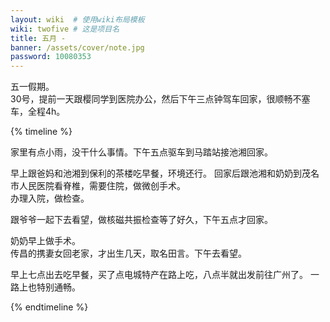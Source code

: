 ```yaml
---
layout: wiki  # 使用wiki布局模板
wiki: twofive # 这是项目名
title: 五月 - 
banner: /assets/cover/note.jpg
password: 10080353
---
```


五一假期。  
30号，提前一天跟樱同学到医院办公，然后下午三点钟驾车回家，很顺畅不塞车，全程4h。

{% timeline %}

<!-- node 2025.05.01 -->
家里有点小雨，没干什么事情。下午五点驱车到马踏站接池湘回家。

<!-- node 2025.05.02 -->
早上跟爸妈和池湘到保利的茶楼吃早餐，环境还行。
回家后跟池湘和奶奶到茂名市人民医院看脊椎，需要住院，做微创手术。  
办理入院，做检查。

<!-- node 2025.05.03 -->
跟爷爷一起下去看望，做核磁共振检查等了好久，下午五点才回家。

<!-- node 2025.05.04 -->
奶奶早上做手术。  
传昌的携妻女回老家，才出生几天，取名田言。下午去看望。

<!-- node 2025.05.05 -->
早上七点出去吃早餐，买了点电城特产在路上吃，八点半就出发前往广州了。
一路上也特别通畅。

{% endtimeline %}


